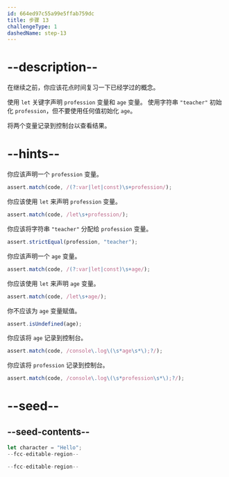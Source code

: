 ```yaml
---
id: 664ed97c55a99e5ffab759dc
title: 步骤 13
challengeType: 1
dashedName: step-13
---
```


# --description--

在继续之前，你应该花点时间复习一下已经学过的概念。

使用 `let` 关键字声明 `profession` 变量和 `age` 变量。 使用字符串 `"teacher"` 初始化 `profession`，但不要使用任何值初始化 `age`。

将两个变量记录到控制台以查看结果。

# --hints--

你应该声明一个 `profession` 变量。

```js
assert.match(code, /(?:var|let|const)\s+profession/);
```

你应该使用 `let` 来声明 `profession` 变量。

```js
assert.match(code, /let\s+profession/);
```

你应该将字符串 `"teacher"` 分配给 `profession` 变量。

```js
assert.strictEqual(profession, "teacher");
```

你应该声明一个 `age` 变量。

```js
assert.match(code, /(?:var|let|const)\s+age/);
```

你应该使用 `let` 来声明 `age` 变量。

```js
assert.match(code, /let\s+age/);
```

你不应该为 `age` 变量赋值。

```js
assert.isUndefined(age);
```

你应该将 `age` 记录到控制台。

```js
assert.match(code, /console\.log\(\s*age\s*\);?/);
```

你应该将 `profession` 记录到控制台。

```js
assert.match(code, /console\.log\(\s*profession\s*\);?/);
```

# --seed--

## --seed-contents--

```js
let character = "Hello";
--fcc-editable-region--

--fcc-editable-region--
```
